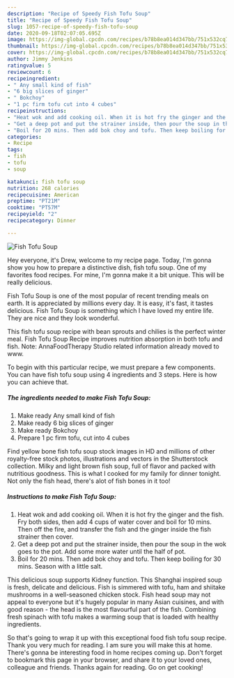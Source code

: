 ```yaml
---
description: "Recipe of Speedy Fish Tofu Soup"
title: "Recipe of Speedy Fish Tofu Soup"
slug: 1057-recipe-of-speedy-fish-tofu-soup
date: 2020-09-18T02:07:05.695Z
image: https://img-global.cpcdn.com/recipes/b78b8ea014d347bb/751x532cq70/fish-tofu-soup-recipe-main-photo.jpg
thumbnail: https://img-global.cpcdn.com/recipes/b78b8ea014d347bb/751x532cq70/fish-tofu-soup-recipe-main-photo.jpg
cover: https://img-global.cpcdn.com/recipes/b78b8ea014d347bb/751x532cq70/fish-tofu-soup-recipe-main-photo.jpg
author: Jimmy Jenkins
ratingvalue: 5
reviewcount: 6
recipeingredient:
- " Any small kind of fish"
- "6 big slices of ginger"
- " Bokchoy"
- "1 pc firm tofu cut into 4 cubes"
recipeinstructions:
- "Heat wok and add cooking oil. When it is hot fry the ginger and the fish. Fry both sides, then add 4 cups of water cover and boil for 10 mins. Then off the fire, and transfer the fish and the ginger inside the fish strainer then cover."
- "Get a deep pot and put the strainer inside, then pour the soup in the wok goes to the pot. Add some more water until the half of pot."
- "Boil for 20 mins. Then add bok choy and tofu. Then keep boiling for 30 mins. Season with a little salt."
categories:
- Recipe
tags:
- fish
- tofu
- soup

katakunci: fish tofu soup 
nutrition: 268 calories
recipecuisine: American
preptime: "PT21M"
cooktime: "PT57M"
recipeyield: "2"
recipecategory: Dinner

---
```



![Fish Tofu Soup](https://img-global.cpcdn.com/recipes/b78b8ea014d347bb/751x532cq70/fish-tofu-soup-recipe-main-photo.jpg)

Hey everyone, it's Drew, welcome to my recipe page. Today, I'm gonna show you how to prepare a distinctive dish, fish tofu soup. One of my favorites food recipes. For mine, I'm gonna make it a bit unique. This will be really delicious.

Fish Tofu Soup is one of the most popular of recent trending meals on earth. It is appreciated by millions every day. It is easy, it's fast, it tastes delicious. Fish Tofu Soup is something which I have loved my entire life. They are nice and they look wonderful.

This fish tofu soup recipe with bean sprouts and chilies is the perfect winter meal. Fish Tofu Soup Recipe improves nutrition absorption in both tofu and fish. Note: AnnaFoodTherapy Studio related information already moved to www.


To begin with this particular recipe, we must prepare a few components. You can have fish tofu soup using 4 ingredients and 3 steps. Here is how you can achieve that.

<!--inarticleads1-->

##### The ingredients needed to make Fish Tofu Soup:

1. Make ready  Any small kind of fish
1. Make ready 6 big slices of ginger
1. Make ready  Bokchoy
1. Prepare 1 pc firm tofu, cut into 4 cubes


Find yellow bone fish tofu soup stock images in HD and millions of other royalty-free stock photos, illustrations and vectors in the Shutterstock collection. Milky and light brown fish soup, full of flavor and packed with nutritious goodness. This is what I cooked for my family for dinner tonight. Not only the fish head, there&#39;s alot of fish bones in it too! 

<!--inarticleads2-->

##### Instructions to make Fish Tofu Soup:

1. Heat wok and add cooking oil. When it is hot fry the ginger and the fish. Fry both sides, then add 4 cups of water cover and boil for 10 mins. Then off the fire, and transfer the fish and the ginger inside the fish strainer then cover.
1. Get a deep pot and put the strainer inside, then pour the soup in the wok goes to the pot. Add some more water until the half of pot.
1. Boil for 20 mins. Then add bok choy and tofu. Then keep boiling for 30 mins. Season with a little salt.


This delicious soup supports Kidney function. This Shanghai inspired soup is fresh, delicate and delicious. Fish is simmered with tofu, ham and shiitake mushrooms in a well-seasoned chicken stock. Fish head soup may not appeal to everyone but it&#39;s hugely popular in many Asian cuisines, and with good reason - the head is the most flavourful part of the fish. Combining fresh spinach with tofu makes a warming soup that is loaded with healthy ingredients. 

So that's going to wrap it up with this exceptional food fish tofu soup recipe. Thank you very much for reading. I am sure you will make this at home. There's gonna be interesting food in home recipes coming up. Don't forget to bookmark this page in your browser, and share it to your loved ones, colleague and friends. Thanks again for reading. Go on get cooking!
